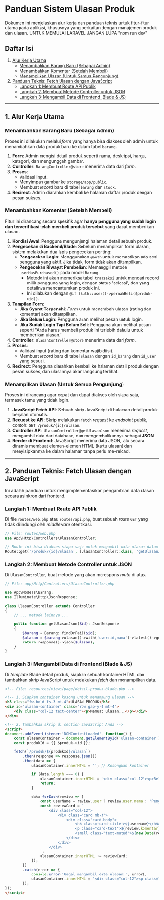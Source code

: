
# Panduan Sistem Ulasan Produk

Dokumen ini menjelaskan alur kerja dan panduan teknis untuk fitur-fitur utama pada aplikasi, khususnya yang berkaitan dengan manajemen produk dan ulasan.
UNTUK MEMULAI LARAVEL JANGAN LUPA "npm run dev"

## Daftar Isi
1.  [Alur Kerja Utama](#1-alur-kerja-utama)
    -   [Menambahkan Barang Baru (Sebagai Admin)](#menambahkan-barang-baru-sebagai-admin)
    -   [Menambahkan Komentar (Setelah Membeli)](#menambahkan-komentar-setelah-membeli)
    -   [Menampilkan Ulasan (Untuk Semua Pengunjung)](#menampilkan-ulasan-untuk-semua-pengunjung)
2.  [Panduan Teknis: Fetch Ulasan dengan JavaScript](#2-panduan-teknis-fetch-ulasan-dengan-javascript)
    -   [Langkah 1: Membuat Route API Publik](#langkah-1-membuat-route-api-publik)
    -   [Langkah 2: Membuat Metode Controller untuk JSON](#langkah-2-membuat-metode-controller-untuk-json)
    -   [Langkah 3: Mengambil Data di Frontend (Blade & JS)](#langkah-3-mengambil-data-di-frontend-blade--js)

---

## 1. Alur Kerja Utama

### Menambahkan Barang Baru (Sebagai Admin)
Proses ini dilakukan melalui *form* yang hanya bisa diakses oleh admin untuk menambahkan data produk baru ke dalam tabel `barang`.

1.  **Form**: Admin mengisi detail produk seperti nama, deskripsi, harga, kategori, dan mengunggah gambar.
2.  **Controller**: `BarangController@store` menerima data dari *form*.
3.  **Proses**:
    -   Validasi input.
    -   Menyimpan gambar ke `storage/app/public`.
    -   Membuat *record* baru di tabel `barang` dan `stock`.
4.  **Redirect**: Admin diarahkan kembali ke halaman daftar produk dengan pesan sukses.

### Menambahkan Komentar (Setelah Membeli)
Fitur ini dirancang secara spesifik agar **hanya pengguna yang sudah login dan terverifikasi telah membeli produk tersebut** yang dapat memberikan ulasan.

1.  **Kondisi Awal**: Pengguna mengunjungi halaman detail sebuah produk.
2.  **Pengecekan di Backend/Blade**: Sebelum menampilkan form ulasan, sistem melakukan dua lapis pengecekan penting:
    -   **Pengecekan Login**: Menggunakan `@auth` untuk memastikan ada sesi pengguna yang aktif. Jika tidak, form tidak akan ditampilkan.
    -   **Pengecekan Riwayat Pembelian**: Memanggil metode `userHasPurchased()` pada model `Barang`.
        -   Metode ini akan memeriksa tabel `transaksi` untuk mencari record milik pengguna yang login, dengan status 'selesai', dan yang detailnya mencantumkan produk ini.
        -   Ini dilakukan dengan `@if (Auth::user()->pernahBeli($produk->id))`.
3.  **Tampilan Form**:
    -   **Jika Syarat Terpenuhi**: *Form* untuk menambah ulasan (rating dan komentar) akan ditampilkan.
    -   **Jika Belum Login**: Pengguna akan melihat pesan untuk login.
    -   **Jika Sudah Login Tapi Belum Beli**: Pengguna akan melihat pesan seperti "Anda harus membeli produk ini terlebih dahulu untuk memberikan ulasan."
4.  **Controller**: `UlasanController@store` menerima data dari *form*.
5.  **Proses**:
    -   Validasi input (rating dan komentar wajib diisi).
    -   Membuat *record* baru di tabel `ulasan` dengan `id_barang` dan `id_user` yang sesuai.
6.  **Redirect**: Pengguna diarahkan kembali ke halaman detail produk dengan pesan sukses, dan ulasannya akan langsung terlihat.

### Menampilkan Ulasan (Untuk Semua Pengunjung)
Proses ini dirancang agar cepat dan dapat diakses oleh siapa saja, termasuk tamu yang tidak login.

1.  **JavaScript Fetch API**: Sebuah skrip JavaScript di halaman detail produk berjalan otomatis.
2.  **Request ke API**: Skrip melakukan `fetch` *request* ke *endpoint* publik, contoh: `GET /produk/{id}/ulasan`.
3.  **Controller API**: `UlasanController@getUlasanJson` menerima *request*, mengambil data dari database, dan mengembalikannya sebagai **JSON**.
4.  **Render di Frontend**: JavaScript menerima data JSON, lalu secara dinamis membuat elemen-elemen HTML (kartu ulasan) dan menyisipkannya ke dalam halaman tanpa perlu me-reload.

---

## 2. Panduan Teknis: Fetch Ulasan dengan JavaScript

Ini adalah panduan untuk mengimplementasikan pengambilan data ulasan secara asinkron dari frontend.

### Langkah 1: Membuat Route API Publik
Di file `routes/web.php` atau `routes/api.php`, buat sebuah *route* `GET` yang tidak dilindungi oleh *middleware* otentikasi.

```php
// File: routes/web.php
use App\Http\Controllers\UlasanController;

// Route ini bisa diakses siapa saja untuk mengambil data ulasan dalam format JSON
Route::get('/produk/{id}/ulasan', [UlasanController::class, 'getUlasanJson'])->name('ulasan.json');
```

### Langkah 2: Membuat Metode Controller untuk JSON
Di `UlasanController`, buat metode yang akan merespons *route* di atas.

```php
// File: app/Http/Controllers/UlasanController.php

use App\Models\Barang;
use Illuminate\Http\JsonResponse;

class UlasanController extends Controller
{
    // ... metode lainnya ...

    public function getUlasanJson($id): JsonResponse
    {
        $barang = Barang::findOrFail($id);
        $ulasan = $barang->ulasan()->with('user:id,nama')->latest()->get();
        return response()->json($ulasan);
    }
}
```

### Langkah 3: Mengambil Data di Frontend (Blade & JS)
Di *template* Blade detail produk, siapkan sebuah kontainer HTML dan tambahkan skrip JavaScript untuk melakukan *fetch* dan menampilkan data.

```html
<!-- File: resources/views/page/detail-produk.blade.php -->

<!-- 1. Siapkan kontainer kosong untuk menampung ulasan -->
<h3 class="fw-bold fs-3 mt-4">ULASAN PRODUK</h3>
<div id="ulasan-container" class="row gap-y-4 mt-4">
    <div class="col-12 text-center"><p>Memuat ulasan...</p></div>
</div>

<!-- 2. Tambahkan skrip di section JavaScript Anda -->
<script>
document.addEventListener('DOMContentLoaded', function() {
    const ulasanContainer = document.getElementById('ulasan-container');
    const produkId = {{ $produk->id }};

    fetch(`/produk/${produkId}/ulasan`)
        .then(response => response.json())
        .then(data => {
            ulasanContainer.innerHTML = ''; // Kosongkan kontainer

            if (data.length === 0) {
                ulasanContainer.innerHTML = '<div class="col-12"><p>Belum ada ulasan untuk produk ini.</p></div>';
                return;
            }

            data.forEach(review => {
                const userName = review.user ? review.user.nama : 'Pengguna Telah Dihapus';
                const reviewCard = `
                    <div class="col-12">
                        <div class="card mb-3">
                            <div class="card-body">
                                <h5 class="card-title">${userName}</h5>
                                <p class="card-text">${review.komentar}</p>
                                <small class="text-muted">${new Date(review.created_at).toLocaleDateString()}</small>
                            </div>
                        </div>
                    </div>
                `;
                ulasanContainer.innerHTML += reviewCard;
            });
        })
        .catch(error => {
            console.error('Gagal mengambil data ulasan:', error);
            ulasanContainer.innerHTML = '<div class="col-12"><p class="text-danger">Terjadi kesalahan saat memuat ulasan.</p></div>';
        });
});
</script>
```
